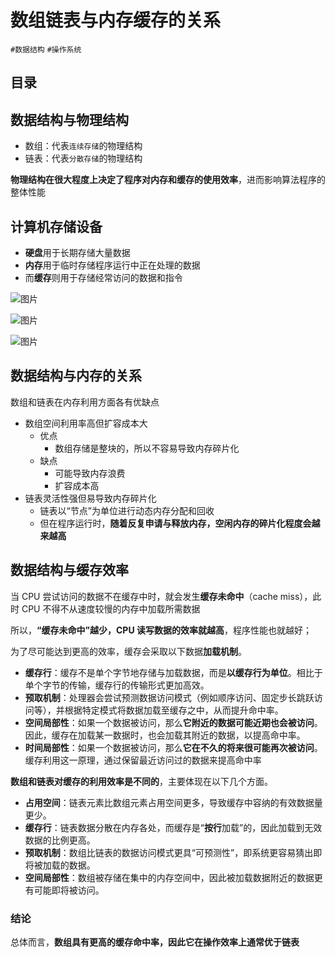 
# 数组链表与内存缓存的关系

`#数据结构` `#操作系统` 


## 目录
<!-- toc -->
 ## 数据结构与物理结构 

- 数组：代表`连续存储`的物理结构
- 链表：代表`分散存储`的物理结构

**物理结构在很大程度上决定了程序对内存和缓存的使用效率**，进而影响算法程序的整体性能

## 计算机存储设备

- **硬盘**用于长期存储大量数据
- **内存**用于临时存储程序运行中正在处理的数据
- 而**缓存**则用于存储经常访问的数据和指令

![图片](https://blog-1310531898.cos.ap-beijing.myqcloud.com/832-34-20241012/Pasted%20image%2020240921073610.png)

![图片](https://blog-1310531898.cos.ap-beijing.myqcloud.com/832-34-20241012/Pasted%20image%2020240921073632.png)

![图片](https://blog-1310531898.cos.ap-beijing.myqcloud.com/832-34-20241012/Pasted%20image%2020240921073754.png)

## 数据结构与内存的关系

数组和链表在内存利用方面各有优缺点
- 数组空间利用率高但扩容成本大
	- 优点
		- 数组存储是整块的，所以不容易导致内存碎片化
	- 缺点
		- 可能导致内存浪费
		- 扩容成本高
- 链表灵活性强但易导致内存碎片化
	- 链表以“节点”为单位进行动态内存分配和回收
	- 但在程序运行时，**随着反复申请与释放内存，空闲内存的碎片化程度会越来越高**


## 数据结构与缓存效率

当 CPU 尝试访问的数据不在缓存中时，就会发生**缓存未命中**（cache miss），此时 CPU 不得不从速度较慢的内存中加载所需数据

所以，**“缓存未命中”越少，CPU 读写数据的效率就越高**，程序性能也就越好；


为了尽可能达到更高的效率，缓存会采取以下数据**加载机制**。
- **缓存行**：缓存不是单个字节地存储与加载数据，而是**以缓存行为单位**。相比于单个字节的传输，缓存行的传输形式更加高效。
- **预取机制**：处理器会尝试预测数据访问模式（例如顺序访问、固定步长跳跃访问等），并根据特定模式将数据加载至缓存之中，从而提升命中率。
- **空间局部性**：如果一个数据被访问，那么**它附近的数据可能近期也会被访问**。因此，缓存在加载某一数据时，也会加载其附近的数据，以提高命中率。
- **时间局部性**：如果一个数据被访问，那么**它在不久的将来很可能再次被访问**。缓存利用这一原理，通过保留最近访问过的数据来提高命中率

**数组和链表对缓存的利用效率是不同的**，主要体现在以下几个方面。
- **占用空间**：链表元素比数组元素占用空间更多，导致缓存中容纳的有效数据量更少。
- **缓存行**：链表数据分散在内存各处，而缓存是“**按行**加载”的，因此加载到无效数据的比例更高。
- **预取机制**：数组比链表的数据访问模式更具“可预测性”，即系统更容易猜出即将被加载的数据。
- **空间局部性**：数组被存储在集中的内存空间中，因此被加载数据附近的数据更有可能即将被访问。

### 结论

总体而言，**数组具有更高的缓存命中率，因此它在操作效率上通常优于链表** 
